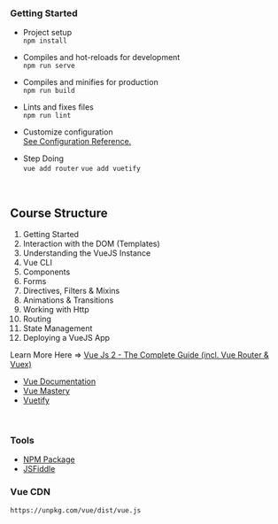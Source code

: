 ### Getting Started

- Project setup <br/>
  `npm install`

- Compiles and hot-reloads for development <br/>
  `npm run serve`

- Compiles and minifies for production <br/>
  `npm run build`

- Lints and fixes files <br/>
  `npm run lint`

- Customize configuration <br/>
  <a href="https://cli.vuejs.org/config/">See Configuration Reference.</a>

- Step Doing <br/>
  `vue add router`
  `vue add vuetify`

<br/>

## Course Structure

<oL>
    <li> Getting Started</li>
    <li> Interaction with the DOM (Templates)</li>
    <li> Understanding the VueJS Instance</li>
    <li> Vue CLI</li>
    <li> Components</li>
    <li> Forms</li>
    <li> Directives, Filters & Mixins</li>
    <li>Animations & Transitions</li>
    <li>Working with Http</li>
    <li>Routing</li>
    <li>State Management</li>
    <li>Deploying a VueJS App</li>
</oL>

Learn More Here => <a href="https://www.udemy.com/course/vuejs-2-the-complete-guide/learn/lecture/5940926?start=0#overview">Vue Js 2 - The Complete Guide (incl. Vue Router & Vuex)</a>

- <a href="https://vuejs.org/v2/guide/installation.html">Vue Documentation</a>
- <a href="https://www.vuemastery.com/courses-path/beginner/">Vue Mastery</a>
- <a href="https://vuetifyjs.com/en/">Vuetify</a>

<br/>

### Tools

- <a href="https://www.npmjs.com/">NPM Package</a>
- <a href=" https://jsfiddle.net/">JSFiddle</a>

### Vue CDN

`https://unpkg.com/vue/dist/vue.js`
